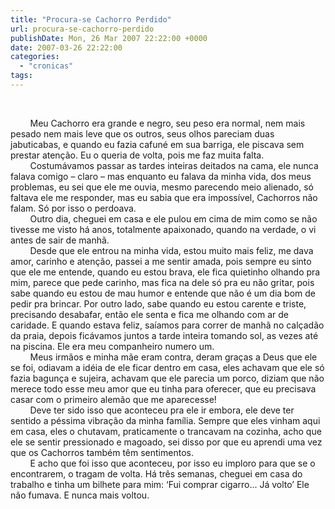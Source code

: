 ```yaml
---
title: "Procura-se Cachorro Perdido"
url: procura-se-cachorro-perdido
publishDate: Mon, 26 Mar 2007 22:22:00 +0000
date: 2007-03-26 22:22:00
categories: 
  - "cronicas"
tags: 
---
```

<a href="http://2.bp.blogspot.com/_BzqI_RDZ6O4/SbwugbDqb-I/AAAAAAAAAG8/2Hz-s-LMaoA/s1600-h/sb10064469j-001.jpg"><img src="http://2.bp.blogspot.com/_BzqI_RDZ6O4/SbwugbDqb-I/AAAAAAAAAG8/2Hz-s-LMaoA/s320/sb10064469j-001.jpg" border="0" alt=""></a><br><div><br></div><div>        Meu Cachorro era grande e negro, seu peso era normal, nem mais pesado nem mais leve que os outros, seus olhos pareciam duas jabuticabas, e quando eu fazia cafuné em sua barriga, ele piscava sem prestar atenção. Eu o queria de volta, pois me faz muita falta.</div><div>        Costumávamos passar as tardes inteiras deitados na cama, ele nunca falava comigo – claro – mas enquanto eu falava da minha vida, dos meus problemas, eu sei que ele me ouvia, mesmo parecendo meio alienado, só faltava ele me responder, mas eu sabia que era impossível, Cachorros não falam. Só por isso o perdoava.</div><div>        Outro dia, cheguei em casa e ele pulou em cima de mim como se não tivesse me visto há anos, totalmente apaixonado, quando na verdade, o vi antes de sair de manhã.</div><div>        Desde que ele entrou na minha vida, estou muito mais feliz, me dava amor, carinho e atenção, passei a me sentir amada, pois sempre eu sinto que ele me entende, quando eu estou brava, ele fica quietinho olhando pra mim, parece que pede carinho, mas fica na dele só pra eu não gritar, pois sabe quando eu estou de mau humor e entende que não é um dia bom de pedir pra brincar. Por outro lado, sabe quando eu estou carente e triste, precisando desabafar, então ele senta e fica me olhando com ar de caridade. E quando estava feliz, saíamos para correr de manhã no calçadão da praia, depois ficávamos juntos a tarde inteira tomando sol, as vezes até na piscina. Ele era meu companheiro numero um.</div><div>        Meus irmãos e minha mãe eram contra, deram graças a Deus que ele se foi, odiavam a idéia de ele ficar dentro em casa, eles achavam que ele só fazia bagunça e sujeira, achavam que ele parecia um porco, diziam que não merece todo esse meu amor que eu tinha para oferecer, que eu precisava casar com o primeiro alemão que me aparecesse!</div><div>        Deve ter sido isso que aconteceu pra ele ir embora, ele deve ter sentido a péssima vibração da minha família. Sempre que eles vinham aqui em casa, eles o chutavam, praticamente o trancavam na cozinha, acho que ele se sentir pressionado e magoado, sei disso por que eu aprendi uma vez que os Cachorros também têm sentimentos.</div><div>        E acho que foi isso que aconteceu, por isso eu imploro para que se o encontrarem, o tragam de volta. Há três semanas, cheguei em casa do trabalho e tinha um bilhete para mim: ‘Fui comprar cigarro... Já volto’ Ele não fumava. E nunca mais voltou.</div><div> </div><div><br></div>
